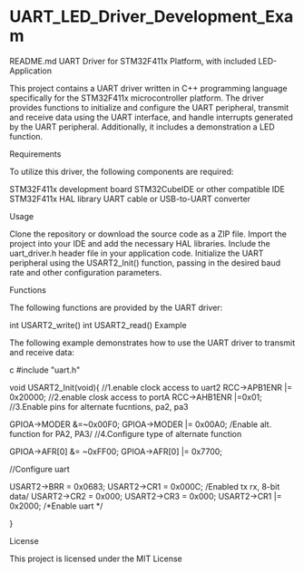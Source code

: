 # UART_LED_Driver_Development_Exam

README.md
UART Driver for STM32F411x Platform, with included LED-Application

This project contains a UART driver written in C++ programming language specifically for the STM32F411x microcontroller platform. The driver provides functions to initialize and configure the UART peripheral, transmit and receive data using the UART interface, and handle interrupts generated by the UART peripheral. Additionally, it includes a demonstration a LED function.

Requirements

To utilize this driver, the following components are required:

STM32F411x development board
STM32CubeIDE or other compatible IDE
STM32F411x HAL library
UART cable or USB-to-UART converter

Usage

Clone the repository or download the source code as a ZIP file.
Import the project into your IDE and add the necessary HAL libraries.
Include the uart_driver.h header file in your application code.
Initialize the UART peripheral using the USART2_Init() function, passing in the desired baud rate and other configuration parameters.

Functions

The following functions are provided by the UART driver:

int USART2_write()
int USART2_read()
Example

The following example demonstrates how to use the UART driver to transmit and receive data:

c #include "uart.h"

void USART2_Init(void){ //1.enable clock access to uart2 RCC->APB1ENR |= 0x20000; //2.enable closk access to portA RCC->AHB1ENR |=0x01; //3.Enable pins for alternate fucntions, pa2, pa3

GPIOA->MODER &=~0x00F0; GPIOA->MODER |= 0x00A0; /Enable alt. function for PA2, PA3/ //4.Configure type of alternate function

GPIOA->AFR[0] &= ~0xFF00; GPIOA->AFR[0] |= 0x7700;

//Configure uart

USART2->BRR = 0x0683; USART2->CR1 = 0x000C; /Enabled tx rx, 8-bit data/ USART2->CR2 = 0x000; USART2->CR3 = 0x000; USART2->CR1 |= 0x2000; /*Enable uart */

}

License

This project is licensed under the MIT License

